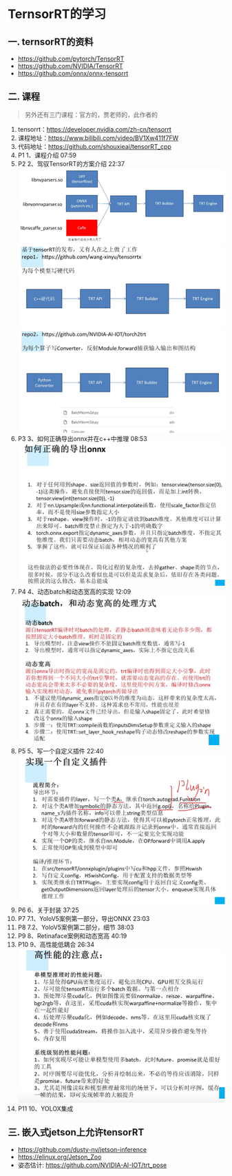 # TernsorRT的学习

## 一. ternsorRT的资料
  - https://github.com/pytorch/TensorRT
  - https://github.com/NVIDIA/TensorRT
  - https://github.com/onnx/onnx-tensorrt

## 二. 课程
> 另外还有三门课程：官方的，贾老师的，此作者的
1. tensorrt：https://developer.nvidia.com/zh-cn/tensorrt
1. 课程地址：https://www.bilibili.com/video/BV1Xw411f7FW
1. 代码地址：https://github.com/shouxieai/tensorRT_cpp
1. P1 1、课程介绍 07:59
1. P2 2、驾驭TensorRT的方案介绍 22:37
![](.images/5340cfcf.png)
![](.images/02fe6509.png)
![](.images/6a510cd5.png)
1. P3 3、如何正确导出onnx并在c++中推理 08:53
![](.images/e9b4c13c.png)
1. P4 4、动态batch和动态宽高的实现 12:09
![](.images/1bb107d2.png)
1. P5 5、写一个自定义插件 22:40
![](.images/3de8ccc9.png)
1. P6 6、关于封装 37:25
1. P7 7.1、YoloV5案例第一部分，导出ONNX 23:03
1. P8 7.2、YoloV5案例第二部分，细节 38:03
1. P9 8、Retinaface案例和动态宽高 40:19
1. P10 9、高性能低耦合 26:34
![](.images/2a3b5a25.png)
1. P11 10、YOLOX集成

## 三. 嵌入式jetson上允许tensorRT
- https://github.com/dusty-nv/jetson-inference
- https://elinux.org/Jetson_Zoo
- 姿态估计: https://github.com/NVIDIA-AI-IOT/trt_pose